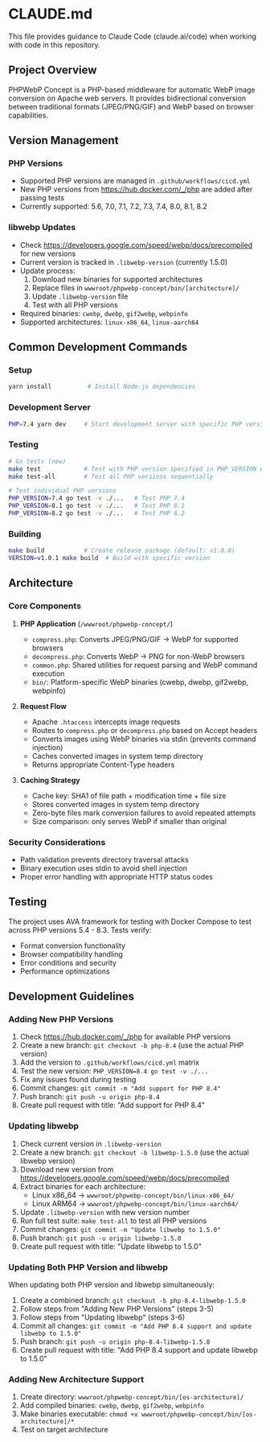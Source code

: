 # CLAUDE.md

This file provides guidance to Claude Code (claude.ai/code) when working with code in this repository.

## Project Overview

PHPWebP Concept is a PHP-based middleware for automatic WebP image conversion on Apache web servers. It provides bidirectional conversion between traditional formats (JPEG/PNG/GIF) and WebP based on browser capabilities.

## Version Management

### PHP Versions
- Supported PHP versions are managed in `.github/workflows/cicd.yml`
- New PHP versions from https://hub.docker.com/_/php are added after passing tests
- Currently supported: 5.6, 7.0, 7.1, 7.2, 7.3, 7.4, 8.0, 8.1, 8.2

### libwebp Updates
- Check https://developers.google.com/speed/webp/docs/precompiled for new versions
- Current version is tracked in `.libwebp-version` (currently 1.5.0)
- Update process:
  1. Download new binaries for supported architectures
  2. Replace files in `wwwroot/phpwebp-concept/bin/[architecture]/`
  3. Update `.libwebp-version` file
  4. Test with all PHP versions
- Required binaries: `cwebp`, `dwebp`, `gif2webp`, `webpinfo`
- Supported architectures: `linux-x86_64`, `linux-aarch64`

## Common Development Commands

### Setup
```bash
yarn install          # Install Node.js dependencies
```

### Development Server
```bash
PHP=7.4 yarn dev     # Start development server with specific PHP version
```

### Testing
```bash
# Go tests (new)
make test            # Test with PHP version specified in PHP_VERSION env var
make test-all        # Test all PHP versions sequentially

# Test individual PHP versions
PHP_VERSION=7.4 go test -v ./...   # Test PHP 7.4
PHP_VERSION=8.1 go test -v ./...   # Test PHP 8.1
PHP_VERSION=8.2 go test -v ./...   # Test PHP 8.2
```

### Building
```bash
make build           # Create release package (default: v1.0.0)
VERSION=v1.0.1 make build  # Build with specific version
```

## Architecture

### Core Components

1. **PHP Application** (`/wwwroot/phpwebp-concept/`)
   - `compress.php`: Converts JPEG/PNG/GIF → WebP for supported browsers
   - `decompress.php`: Converts WebP → PNG for non-WebP browsers
   - `common.php`: Shared utilities for request parsing and WebP command execution
   - `bin/`: Platform-specific WebP binaries (cwebp, dwebp, gif2webp, webpinfo)

2. **Request Flow**
   - Apache `.htaccess` intercepts image requests
   - Routes to `compress.php` or `decompress.php` based on Accept headers
   - Converts images using WebP binaries via stdin (prevents command injection)
   - Caches converted images in system temp directory
   - Returns appropriate Content-Type headers

3. **Caching Strategy**
   - Cache key: SHA1 of file path + modification time + file size
   - Stores converted images in system temp directory
   - Zero-byte files mark conversion failures to avoid repeated attempts
   - Size comparison: only serves WebP if smaller than original

### Security Considerations

- Path validation prevents directory traversal attacks
- Binary execution uses stdin to avoid shell injection
- Proper error handling with appropriate HTTP status codes

## Testing

The project uses AVA framework for testing with Docker Compose to test across PHP versions 5.4 - 8.3. Tests verify:
- Format conversion functionality
- Browser compatibility handling
- Error conditions and security
- Performance optimizations

## Development Guidelines

### Adding New PHP Versions
1. Check https://hub.docker.com/_/php for available PHP versions
2. Create a new branch: `git checkout -b php-8.4` (use the actual PHP version)
3. Add the version to `.github/workflows/cicd.yml` matrix
4. Test the new version: `PHP_VERSION=8.4 go test -v ./...`
5. Fix any issues found during testing
6. Commit changes: `git commit -m "Add support for PHP 8.4"`
7. Push branch: `git push -u origin php-8.4`
8. Create pull request with title: "Add support for PHP 8.4"

### Updating libwebp
1. Check current version in `.libwebp-version`
2. Create a new branch: `git checkout -b libwebp-1.5.0` (use the actual libwebp version)
3. Download new version from https://developers.google.com/speed/webp/docs/precompiled
4. Extract binaries for each architecture:
   - Linux x86_64 → `wwwroot/phpwebp-concept/bin/linux-x86_64/`
   - Linux ARM64 → `wwwroot/phpwebp-concept/bin/linux-aarch64/`
5. Update `.libwebp-version` with new version number
6. Run full test suite: `make test-all` to test all PHP versions
7. Commit changes: `git commit -m "Update libwebp to 1.5.0"`
8. Push branch: `git push -u origin libwebp-1.5.0`
9. Create pull request with title: "Update libwebp to 1.5.0"

### Updating Both PHP Version and libwebp
When updating both PHP version and libwebp simultaneously:
1. Create a combined branch: `git checkout -b php-8.4-libwebp-1.5.0`
2. Follow steps from "Adding New PHP Versions" (steps 3-5)
3. Follow steps from "Updating libwebp" (steps 3-6)
4. Commit all changes: `git commit -m "Add PHP 8.4 support and update libwebp to 1.5.0"`
5. Push branch: `git push -u origin php-8.4-libwebp-1.5.0`
6. Create pull request with title: "Add PHP 8.4 support and update libwebp to 1.5.0"

### Adding New Architecture Support
1. Create directory: `wwwroot/phpwebp-concept/bin/[os-architecture]/`
2. Add compiled binaries: `cwebp`, `dwebp`, `gif2webp`, `webpinfo`
3. Make binaries executable: `chmod +x wwwroot/phpwebp-concept/bin/[os-architecture]/*`
4. Test on target architecture